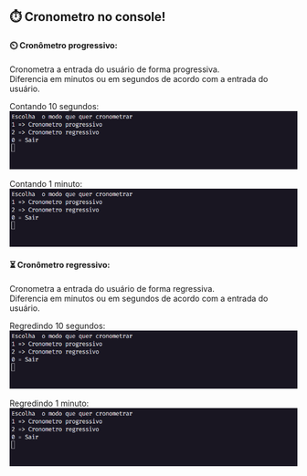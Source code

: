 ## ⏱️ Cronometro no console!

#### ⏲️ Cronômetro progressivo:

Cronometra a entrada do usuário de forma progressiva.  
Diferencia em minutos ou em segundos de acordo com a entrada do usuário.

Contando 10 segundos:
![Cronometro contantdo de 0 a 10.](https://github.com/victorschlindwein/CronometroConsole/blob/master/gifs/progressivoEmSegundos.gif)

Contando 1 minuto:
![Cronometro contando de 0 a 60 segundos.](https://github.com/victorschlindwein/CronometroConsole/blob/master/gifs/progressivoEmMinuto.gif)

#### ⏳ Cronômetro regressivo:

Cronometra a entrada do usuário de forma regressiva.  
Diferencia em minutos ou em segundos de acordo com a entrada do usuário.

Regredindo 10 segundos:
![Cronometro descendo de 10 a 0 segundos](https://github.com/victorschlindwein/CronometroConsole/blob/master/gifs/regressivoEmSegundos.gif)

Regredindo 1 minuto:
![Cronometro descendo de 60 a 0 segundos](https://github.com/victorschlindwein/CronometroConsole/blob/master/gifs/regressivoEmMinuto.gif)
